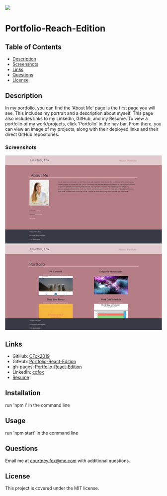 ![](https://img.shields.io/badge/license-MIT-brightgreen)

# Portfolio-Reach-Edition

## Table of Contents

* [Description](#description)
* [Screenshots](#screenshots)
* [Links](#links)
* [Questions](#questions)
* [License](#license)

## Description
In my portfolio, you can find the 'About Me' page is the first page you will see. This includes my portrait and a description about myself. This page also includes links to my LinkedIn, GitHub, and my Resume. To view a portfolio of my work/projects, click 'Portfolio' in the nav bar. From there, you can view an image of my projects, along with their deployed links and their direct GitHub repositories.

### Screenshots

![Portfolio-About Me](src/assets/portfolio.png)
![Portfolio](src/assets/portfolio2.png)

## Links

* GitHub: [CFox2019](https://github.com/CFox2019)
* GitHub:  [Portfolio-React-Edition](https://github.com/CFox2019/Portfolio-React-Edition)
* gh-pages: [Portfolio-React-Edition](https://cfox2019.github.io/Portfolio-React-Edition/)
* LinkedIn: [cdfox](https://www.linkedin.com/in/cdfox/)
* [Resume](src/assets/courtney-resume-updated.pdf)

## Installation

run 'npm i' in the command line

## Usage

run 'npm start' in the command line
## Questions

Email me at [courtney.fox@me.com](courtney.fox@me.com) with additional questions.

## License
This project is covered under the MIT license.
